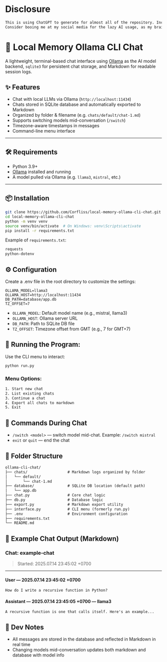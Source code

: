 # Disclosure
```txt
This is using ChatGPT to generate for almost all of the repository. Including the README.md, except this line. 
Consider booing me at my social media for the lazy AI usage, as my brain is on a lot of pain and burnout at the time of writing this after doing a lot for bachelor thesis lul.
```

# 🧠 Local Memory Ollama CLI Chat

A lightweight, terminal-based chat interface using [Ollama](https://ollama.com/) as the AI model backend, `sqlite3` for persistent chat storage, and Markdown for readable session logs.

## ✨ Features

- Chat with local LLMs via Ollama (`http://localhost:11434`)
- Chats stored in SQLite database and automatically exported to Markdown
- Organized by folder & filename (e.g. `chats/default/chat-1.md`)
- Supports switching models mid-conversation (`/switch`)
- Timezone-aware timestamps in messages
- Command-line menu interface

---

## 🛠️ Requirements

- Python 3.9+
- [Ollama](https://ollama.com/) installed and running
- A model pulled via Ollama (e.g. `llama3`, `mistral`, etc.)

---

## 📦 Installation

```bash
git clone https://github.com/Corfliss/local-memory-ollama-cli-chat.git
cd local-memory-ollama-cli-chat
python -m venv venv
source venv/bin/activate  # On Windows: venv\Scripts\activate
pip install -r requirements.txt
```

Example of `requirements.txt`:
```txt
requests
python-dotenv
```

## ⚙️ Configuration

Create a .env file in the root directory to customize the settings:
```env
OLLAMA_MODEL=llama3
OLLAMA_HOST=http://localhost:11434
DB_PATH=database/app.db
TZ_OFFSET=7
```

* `OLLAMA_MODEL`: Default model name (e.g., mistral, llama3)
* `OLLAMA_HOST`: Ollama server URL
* `DB_PATH`: Path to SQLite DB file
* `TZ_OFFSET`: Timezone offset from GMT (e.g., 7 for GMT+7)

## 🚀 Running the Program:

Use the CLI menu to interact:
```bash
python run.py
```

### Menu Options:
```txt
1. Start new chat
2. List existing chats
3. Continue a chat
4. Export all chats to markdown
5. Exit
```

## 💬 Commands During Chat

* `/switch <model>` — switch model mid-chat. Example: `/switch mistral`
* `exit` or `quit` — end the chat

## 📁 Folder Structure
```txt
ollama-cli-chat/
├── chats/                  # Markdown logs organized by folder
│   └── default/
│       └── chat-1.md
├── database/               # SQLite DB location (default path)
│   └── app.db
├── chat.py                 # Core chat logic
├── db.py                   # Database logic
├── export.py               # Markdown export utility
├── interface.py            # CLI menu (formerly run.py)
├── .env                    # Environment configuration
├── requirements.txt
└── README.md
```

## 🧪 Example Chat Output (Markdown)

### Chat: example-chat

> Started: 2025.07.14 23:45:02 +0700

---

#### User — 2025.07.14 23:45:02 +0700
```
How do I write a recursive function in Python?
```

#### Assistant — 2025.07.14 23:45:05 +0700 — llama3
```
A recursive function is one that calls itself. Here's an example...
```

## 🧰 Dev Notes

- All messages are stored in the database and reflected in Markdown in real time
- Changing models mid-conversation updates both markdown and database with model info
